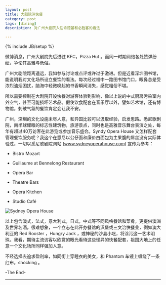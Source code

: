 ```yaml
---
layout: post
title: 大剧院洋快餐
category: post
tags: [dining]
description: 对广州大剧院入住肯德基和必胜客的看法

---
```

{% include JB/setup %}

微博消息，广州大剧院先后进驻 KFC，Pizza Hut 。而同一时期网络各处赞弹纷纭，争论其高雅与低俗。

广州大剧院距离遥远，我如参与讨论或点评或许过于激进。但是近看深圳图书馆，能说明我对文化场所设立餐饮的看法。每次经过福中一路图书馆门口，眼鼻总是受浓烈油烟困扰，脑海中轻微唤起的书香瞬间消失，感觉粗俗不堪。

所以需要控制在大剧院开设快餐对游客体验到影响，像以上说的中式厨房污染室内外空气，甚至可能损坏艺术品。假使饮食配套在音乐厅以外，譬如艺术馆，还有博物馆，刺破气氛的餐饮肯定会让我不安。

广州，深圳的文化设施未尽人意，和异国比较可以汲取经验，启发思路。悉尼歌剧院，南半球耀眼的标志性建筑物，旅游景点，同时也是高雅音乐舞台表演之处，每年有超过40万访客在此游览或参加音乐盛会。Syndy Opera House 又怎样配套管理餐饮服务呢？我这个在悉尼以公仔面和廉价白面包为主果腹的屌丝没有实际体验过，一切以悉尼歌剧院网站 (www.sydneyoperahouse.com) 宣传为参考：

* Bistro Mozart

* Guillaume at Bennelong Restaurant

* Opera Bar

* Theatre Bars

* Opera Kitchen

* Studio Café

![Sydney Opera House](http://ww3.sinaimg.cn/bmiddle/737917b2jw1dqs9n9zghcj.jpg)

以上包含澳式，法式，意大利式，日式，中式等不同风格餐馆和菜肴，更提供澳洲及世界名酒。很难想象，一个立志在此开办餐馆的汉堡或三文治快餐业，例如澳大利亚的 Red Rooster ，Hungry Jack ，或神秘的沙县小吃，将涂污这一艺术明珠。我看，期待主流访客以欣赏的眼光看待这些怪异的快餐配套，祖国大地上的任意一个文化场所同样强加人意。

不经选择去追求盈利率，如同街上穿睡衣的美女，和 Phantom 车镜上缠绕了一条红布，shocking 。

-The End-

------